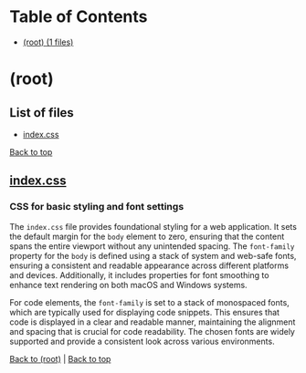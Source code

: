 # Table of Contents

- [(root) (1 files)](#root)
# (root)

## List of files

- [index.css](#indexcss)

[Back to top](#table-of-contents)

## [index.css](index.css)

### CSS for basic styling and font settings

The `index.css` file provides foundational styling for a web application. It sets the default margin for the `body` element to zero, ensuring that the content spans the entire viewport without any unintended spacing. The `font-family` property for the `body` is defined using a stack of system and web-safe fonts, ensuring a consistent and readable appearance across different platforms and devices. Additionally, it includes properties for font smoothing to enhance text rendering on both macOS and Windows systems.

For code elements, the `font-family` is set to a stack of monospaced fonts, which are typically used for displaying code snippets. This ensures that code is displayed in a clear and readable manner, maintaining the alignment and spacing that is crucial for code readability. The chosen fonts are widely supported and provide a consistent look across various environments.

[Back to (root)](#root) | [Back to top](#table-of-contents)

